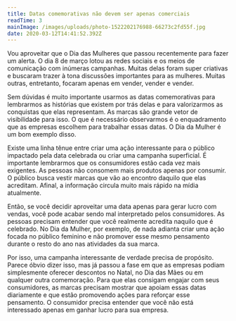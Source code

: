 ```yaml
---
title: Datas comemorativas não devem ser apenas comerciais
readTime: 3
mainImage: /images/uploads/photo-1522202176988-66273c2fd55f.jpg
date: 2020-03-12T14:41:52.392Z
---
```

<!--StartFragment-->

Vou aproveitar que o Dia das Mulheres que passou recentemente para fazer um alerta. O dia 8 de março lotou as redes sociais e os meios de comunicação com inúmeras campanhas. Muitas delas foram super criativas e buscaram trazer à tona discussões importantes para as mulheres. Muitas outras, entretanto, focaram apenas em vender, vender e vender.

Sem dúvidas é muito importante usarmos as datas comemorativas para lembrarmos as histórias que existem por trás delas e para valorizarmos as conquistas que elas representam. As marcas são grande vetor de visibilidade para isso. O que é necessário observarmos é o enquadramento que as empresas escolhem para trabalhar essas datas. O Dia da Mulher é um bom exemplo disso.

Existe uma linha tênue entre criar uma ação interessante para o público impactado pela data celebrada ou criar uma campanha superficial. É importante lembrarmos que os consumidores estão cada vez mais exigentes. As pessoas não consomem mais produtos apenas por consumir. O público busca vestir marcas que vão ao encontro daquilo que elas acreditam. Afinal, a informação circula muito mais rápido na mídia atualmente.

Então, se você decidir aproveitar uma data apenas para gerar lucro com vendas, você pode acabar sendo mal interpretado pelos consumidores. As pessoas precisam entender que você realmente acredita naquilo que é celebrado. No Dia da Mulher, por exemplo, de nada adianta criar uma ação focada no público feminino e não promover esse mesmo pensamento durante o resto do ano nas atividades da sua marca.

Por isso, uma campanha interessante de verdade precisa de propósito. Parece óbvio dizer isso, mas já passou a fase em que as empresas podiam simplesmente oferecer descontos no Natal, no Dia das Mães ou em qualquer outra comemoração. Para que elas consigam engajar com seus consumidores, as marcas precisam mostrar que apoiam essas datas diariamente e que estão promovendo ações para reforçar esse pensamento. O consumidor precisa entender que você não está interessado apenas em ganhar lucro para sua empresa.